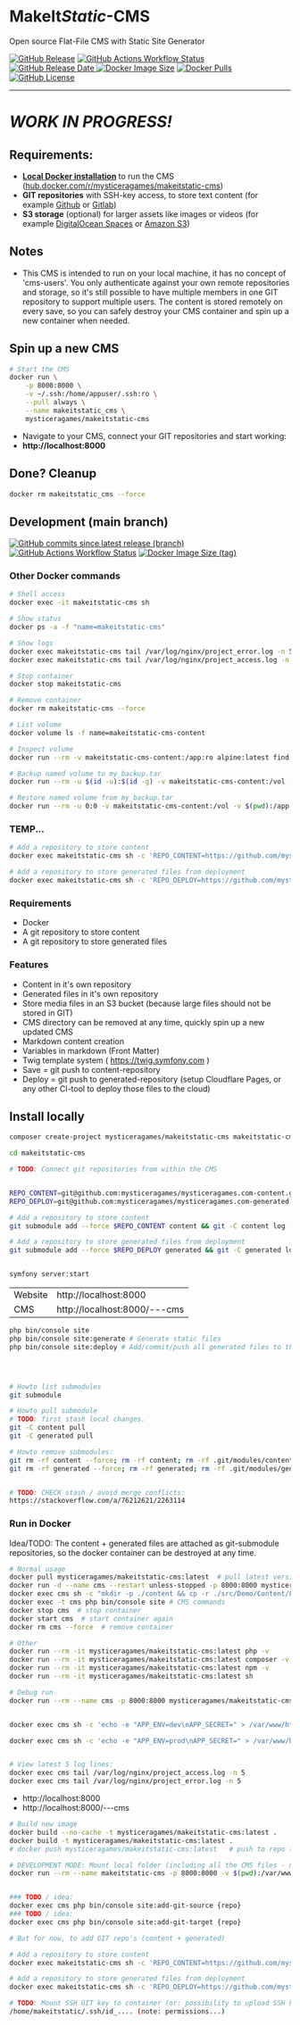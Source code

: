# **MakeIt***Static*-CMS

Open source Flat-File CMS with Static Site Generator

[![GitHub Release](https://img.shields.io/github/v/release/mysticeragames/MakeItStatic-CMS)](https://github.com/mysticeragames/MakeItStatic-CMS/releases/latest)
[![GitHub Actions Workflow Status](https://img.shields.io/github/actions/workflow/status/mysticeragames/MakeItStatic-CMS/trigger.release.yml)](https://github.com/mysticeragames/MakeItStatic-CMS/actions/workflows/trigger.release.yml)
[![GitHub Release Date](https://img.shields.io/github/release-date/mysticeragames/makeitstatic-cms)
](https://github.com/mysticeragames/MakeItStatic-CMS/releases/latest)
[![Docker Image Size](https://img.shields.io/docker/image-size/mysticeragames/makeitstatic-cms)](https://hub.docker.com/r/mysticeragames/makeitstatic-cms/tags)
[![Docker Pulls](https://img.shields.io/docker/pulls/mysticeragames/makeitstatic-cms)](https://hub.docker.com/r/mysticeragames/makeitstatic-cms/tags)
[![GitHub License](https://img.shields.io/github/license/mysticeragames/makeitstatic-cms)](https://github.com/mysticeragames/MakeItStatic-CMS#MIT-1-ov-file)

---

# *WORK IN PROGRESS!*

## Requirements:

- [**Local Docker installation**](https://docs.docker.com/get-started/get-docker/) to run the CMS ([hub.docker.com/r/mysticeragames/makeitstatic-cms](https://hub.docker.com/r/mysticeragames/makeitstatic-cms/tags))
- **GIT repositories** with SSH-key access, to store text content (for example [Github](https://github.com) or [Gitlab](https://gitlab.com))
- **S3 storage** (optional) for larger assets like images or videos (for example [DigitalOcean Spaces](https://www.digitalocean.com/products/spaces) or [Amazon S3](https://aws.amazon.com/s3/))

## Notes
- This CMS is intended to run on your local machine, it has no concept of 'cms-users'. You only authenticate against your own remote repositories and storage, so it's still possible to have multiple members in one GIT repository to support multiple users. The content is stored remotely on every save, so you can safely destroy your CMS container and spin up a new container when needed.

## Spin up a new CMS

```bash
# Start the CMS
docker run \
    -p 8000:8000 \
    -v ~/.ssh:/home/appuser/.ssh:ro \
    --pull always \
    --name makeitstatic_cms \
    mysticeragames/makeitstatic-cms

```

- Navigate to your CMS, connect your GIT repositories and start working:
- **http://localhost:8000**

## Done? Cleanup

```bash
docker rm makeitstatic_cms --force
```

## Development (main branch)

[![GitHub commits since latest release (branch)](https://img.shields.io/github/commits-since/mysticeragames/makeitstatic-cms/latest/main)](https://github.com/mysticeragames/MakeItStatic-CMS/commits/main/)
[![GitHub Actions Workflow Status](https://img.shields.io/github/actions/workflow/status/mysticeragames/MakeItStatic-CMS/trigger.main.yml?branch=main&label=build%20(dev-main))](https://github.com/mysticeragames/MakeItStatic-CMS/actions/workflows/trigger.main.yml)
[![Docker Image Size (tag)](https://img.shields.io/docker/image-size/mysticeragames/makeitstatic-cms/dev-main?label=image%20size%20(dev-main))](https://hub.docker.com/r/mysticeragames/makeitstatic-cms/tags?name=dev-main)

### Other Docker commands

```bash
# Shell access
docker exec -it makeitstatic-cms sh

# Show status
docker ps -a -f "name=makeitstatic-cms"

# Show logs
docker exec makeitstatic-cms tail /var/log/nginx/project_error.log -n 5
docker exec makeitstatic-cms tail /var/log/nginx/project_access.log -n 5

# Stop container
docker stop makeitstatic-cms

# Remove container
docker rm makeitstatic-cms --force

# List volume
docker volume ls -f name=makeitstatic-cms-content

# Inspect volume
docker run --rm -v makeitstatic-cms-content:/app:ro alpine:latest find /app -type f

# Backup named volume to my_backup.tar
docker run --rm -u $(id -u):$(id -g) -v makeitstatic-cms-content:/vol -v $(pwd):/app alpine:latest tar c -f /app/my_backup.tar -C /vol .

# Restore named volume from my_backup.tar
docker run --rm -u 0:0 -v makeitstatic-cms-content:/vol -v $(pwd):/app alpine:latest tar x -f /app/my_backup.tar -C /vol .
```

### TEMP...

```bash
# Add a repository to store content
docker exec makeitstatic-cms sh -c 'REPO_CONTENT=https://github.com/mysticeragames/mysticeragames.com-content.git && git submodule add --force $REPO_CONTENT content && git -C content log --oneline -1 || ( echo "no commits yet" && cp -r ./src/Demo/Content/Minimal/* ./content && git -C content add . && git -C content commit -m "initial" && git -C content push -u origin $(git -C content branch --show-current) && rm -r content && git submodule add --force $REPO_CONTENT content );'

# Add a repository to store generated files from deployment
docker exec makeitstatic-cms sh -c 'REPO_DEPLOY=https://github.com/mysticeragames/mysticeragames.com-generated.git && git submodule add --force $REPO_DEPLOY generated && git -C generated log --oneline -1 || ( echo "no commits yet" && cp -r src/Demo/Generated/* generated && git -C generated add . && git -C generated commit -m "initial" && git -C generated push -u origin $(git -C generated branch --show-current) && rm -r generated && git submodule add --force $REPO_DEPLOY generated )'
```

### Requirements

- Docker
- A git repository to store content
- A git repository to store generated files

### Features

- Content in it's own repository
- Generated files in it's own repository
- Store media files in an S3 bucket (because large files should not be stored in GIT)
- CMS directory can be removed at any time, quickly spin up a new updated CMS
- Markdown content creation
- Variables in markdown (Front Matter)
- Twig template system ( https://twig.symfony.com )
- Save = git push to content-repository
- Deploy = git push to generated-repository (setup Cloudflare Pages, or any other CI-tool to deploy those files to the cloud)

## Install locally

```bash
composer create-project mysticeragames/makeitstatic-cms makeitstatic-cms "0.1.*"

cd makeitstatic-cms

# TODO: Connect git repositories from within the CMS


REPO_CONTENT=git@github.com:mysticeragames/mysticeragames.com-content.git
REPO_DEPLOY=git@github.com:mysticeragames/mysticeragames.com-generated.git

# Add a repository to store content
git submodule add --force $REPO_CONTENT content && git -C content log --oneline -1 || ( echo "no commits yet" && cp -r src/Demo/Content/Minimal/* content && git -C content add . && git -C content commit -m "initial" && git -C content push -u origin $(git -C content branch --show-current) && rm -r content && git submodule add --force $REPO_CONTENT content );

# Add a repository to store generated files from deployment
git submodule add --force $REPO_DEPLOY generated && git -C generated log --oneline -1 || ( echo "no commits yet" && cp -r src/Demo/Generated/* generated && git -C generated add . && git -C generated commit -m "initial" && git -C generated push -u origin $(git -C generated branch --show-current) && rm -r generated && git submodule add --force $REPO_DEPLOY generated )


symfony server:start
```

|  |  |
| ---- | --- |
| Website   | http://localhost:8000 |
| CMS       | http://localhost:8000/---cms |

```bash
php bin/console site
php bin/console site:generate # Generate static files
php bin/console site:deploy # Add/commit/push all generated files to the connected repository




# Howto list submodules
git submodule

# Howto pull submodule
# TODO: first stash local changes.
git -C content pull
git -C generated pull

# Howto remove submodules:
git rm -rf content --force; rm -rf content; rm -rf .git/modules/content
git rm -rf generated --force; rm -rf generated; rm -rf .git/modules/generated


# TODO: CHECK stash / avoid merge conflicts:
https://stackoverflow.com/a/76212621/2263114

```

### Run in Docker

Idea/TODO: The content + generated files are attached as git-submodule repositories, so the docker container can be destroyed at any time.

```bash
# Normal usage
docker pull mysticeragames/makeitstatic-cms:latest  # pull latest version
docker run -d --name cms --restart unless-stopped -p 8000:8000 mysticeragames/makeitstatic-cms:latest  # start container
docker exec cms sh -c "mkdir -p ./content && cp -r ./src/Demo/Content/Full/* ./content" # Copy demo content
docker exec -t cms php bin/console site # CMS commands
docker stop cms  # stop container
docker start cms  # start container again
docker rm cms --force  # remove container

# Other
docker run --rm -it mysticeragames/makeitstatic-cms:latest php -v
docker run --rm -it mysticeragames/makeitstatic-cms:latest composer -v
docker run --rm -it mysticeragames/makeitstatic-cms:latest npm -v
docker run --rm -it mysticeragames/makeitstatic-cms:latest sh

# Debug run
docker run --rm --name cms -p 8000:8000 mysticeragames/makeitstatic-cms:latest


docker exec cms sh -c 'echo -e "APP_ENV=dev\nAPP_SECRET=" > /var/www/html/.env.local && php bin/console cache:clear && /usr/sbin/nginx -s reload' # set env to dev

docker exec cms sh -c 'echo -e "APP_ENV=prod\nAPP_SECRET=" > /var/www/html/.env.local && php bin/console cache:clear && /usr/sbin/nginx -s reload' # set env to prod


# View latest 5 log lines:
docker exec cms tail /var/log/nginx/project_access.log -n 5
docker exec cms tail /var/log/nginx/project_error.log -n 5
```

- http://localhost:8000
- http://localhost:8000/---cms

```bash
# Build new image
docker build --no-cache -t mysticeragames/makeitstatic-cms:latest .
docker build -t mysticeragames/makeitstatic-cms:latest .
# docker push mysticeragames/makeitstatic-cms:latest   # push to repo (TODO: make Github Action that takes the Release version as tag)

# DEVELOPMENT MODE: Mount local folder (including all the CMS files - note: use APP_ENV=prod to avoid messages)
docker run --rm --name makeitstatic-cms -p 8000:8000 -v $(pwd):/var/www/html mysticeragames/makeitstatic-cms:latest


### TODO / idea:
docker exec cms php bin/console site:add-git-source {repo}
### TODO / idea:
docker exec cms php bin/console site:add-git-target {repo}

# But for now, to add GIT repo's (content + generated)

# Add a repository to store content
docker exec makeitstatic-cms sh -c 'REPO_CONTENT=https://github.com/mysticeragames/mysticeragames.com-content.git && git submodule add --force $REPO_CONTENT content && git -C content log --oneline -1 || ( echo "no commits yet" && cp -r ./src/Demo/Content/Minimal/* ./content && git -C content add . && git -C content commit -m "initial" && git -C content push -u origin $(git -C content branch --show-current) && rm -r content && git submodule add --force $REPO_CONTENT content );'

# Add a repository to store generated files from deployment
docker exec makeitstatic-cms sh -c 'REPO_DEPLOY=https://github.com/mysticeragames/mysticeragames.com-generated.git && git submodule add --force $REPO_DEPLOY generated && git -C generated log --oneline -1 || ( echo "no commits yet" && cp -r src/Demo/Generated/* generated && git -C generated add . && git -C generated commit -m "initial" && git -C generated push -u origin $(git -C generated branch --show-current) && rm -r generated && git submodule add --force $REPO_DEPLOY generated )'

# TODO: Mount SSH GIT key to container (or: possibility to upload SSH key)
/home/makeitstatic/.ssh/id_.... (note: permissions...)

```
